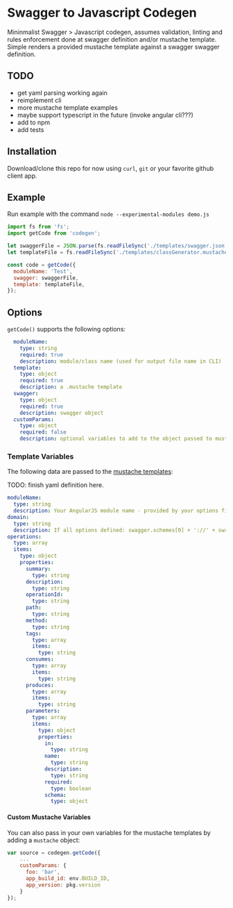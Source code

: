 # Swagger to Javascript Codegen
Mininmalist Swagger > Javascript codegen, assumes validation, linting and rules enforcement done at swagger definition and/or mustache template. Simple renders a provided mustache template against a swagger swagger definition.

## TODO
- get yaml parsing working again
- reimplement cli
- more mustache template examples
- maybe support typescript in the future (invoke angular cli???)
- add to npm
- add tests

## Installation
Download/clone this repo for now using `curl`, `git` or your favorite github client app.

## Example

Run example with the command `node --experimental-modules demo.js`

```javascript
import fs from 'fs';
import getCode from 'codegen';

let swaggerFile = JSON.parse(fs.readFileSync('./templates/swagger.json', 'utf-8'));
let templateFile = fs.readFileSync('./templates/classGenerator.mustache', 'utf-8');

const code = getCode({
  moduleName: 'Test',
  swagger: swaggerFile,
  template: templateFile,
});
```

## Options
`getCode()` supports the following options:

```yaml
  moduleName:
    type: string
    required: true
    description: module/class name (used for output file name in CLI)
  template:
    type: object
    required: true
    description: a .mustache template
  swagger:
    type: object
    required: true
    description: swagger object
  customParams:
    type: object
    required: false
    description: optional variables to add to the object passed to mustache
```

### Template Variables
The following data are passed to the [mustache templates](https://github.com/janl/mustache.js):

TODO: finish yaml definition here.

```yaml
moduleName:
  type: string
  description: Your AngularJS module name - provided by your options field
domain:
  type: string
  description: If all options defined: swagger.schemes[0] + '://' + swagger.host + swagger.basePath
operations:
  type: array
  items:
    type: object
    properties:
      summary:
        type: string
      description:
        type: string
      operationId:
        type: string
      path:
        type: string
      method:
        type: string
      tags:
        type: array
        items:
          type: string
      consumes:
        type: array
        items:
          type: string
      produces:
        type: array
        items:
          type: string
      parameters:
        type: array
        items:
          type: object
          properties:
            in:
              type: string
            name:
              type: string
            description:
              type: string
            required:
              type: boolean
            schema:
              type: object
```

#### Custom Mustache Variables
You can also pass in your own variables for the mustache templates by adding a `mustache` object:

```javascript
var source = codegen.getCode({
    ...
    customParams: {
      foo: 'bar',
      app_build_id: env.BUILD_ID,
      app_version: pkg.version
    }
});
```

